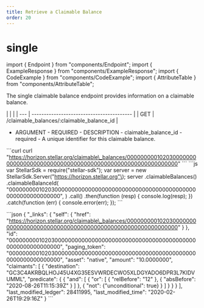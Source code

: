 ```yaml
---
title: Retrieve a Claimable Balance
order: 20
---
```


# single

import { Endpoint } from "components/Endpoint"; import { ExampleResponse } from "components/ExampleResponse"; import { CodeExample } from "components/CodeExample"; import { AttributeTable } from "components/AttributeTable";

The single claimable balance endpoint provides information on a claimable balance.

 \| \| \| \| --- \| ----------------------------------------- \| \| GET \| /claimable\_balances/:claimable\_balance\_id \|

 - ARGUMENT - REQUIRED - DESCRIPTION - claimable\_balance\_id - required - A unique identifier for this claimable balance.

 \`\`\`curl curl "https://horizon.stellar.org/claimable\_balances/000000000102030000000000000000000000000000000000000000000000000000000000" \`\`\` \`\`\`js var StellarSdk = require\("stellar-sdk"\); var server = new StellarSdk.Server\("https://horizon.stellar.org"\); server .claimableBalances\(\) .claimableBalanceId\( "000000000102030000000000000000000000000000000000000000000000000000000000", \) .call\(\) .then\(function \(resp\) { console.log\(resp\); }\) .catch\(function \(err\) { console.error\(err\); }\); \`\`\`

 \`\`\`json { "\_links": { "self": { "href": "https://horizon.stellar.org/claimable\_balances/000000000102030000000000000000000000000000000000000000000000000000000000" } }, "id": "000000000102030000000000000000000000000000000000000000000000000000000000", "paging\_token": "000000000102030000000000000000000000000000000000000000000000000000000000", "asset": "native", "amount": "10.0000000", "claimants": \[ { "destination": "GC3C4AKRBQLHOJ45U4XG35ESVWRDECWO5XLDGYADO6DPR3L7KIDVUMML", "predicate": { { "and": \[ { "or": \[ { "relBefore": "12" }, { "absBefore": "2020-08-26T11:15:39Z" } \] }, { "not": {"unconditional": true} } \] } } } \], "last\_modified\_ledger": 28411995, "last\_modified\_time": "2020-02-26T19:29:16Z" } \`\`\`

